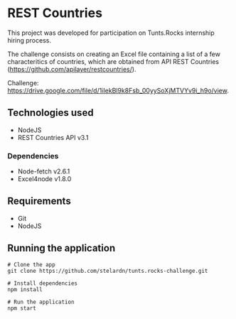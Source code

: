 # REST Countries 

This project was developed for participation on Tunts.Rocks internship hiring process.

The challenge consists on creating an Excel file containing a list of a few characteritics of countries, which are obtained from API REST Countries (https://github.com/apilayer/restcountries/).

Challenge: https://drive.google.com/file/d/1iIekBl9k8Fsb_00yySoXjMTVYv9i_h9o/view.

## Technologies used

- NodeJS
- REST Countries API v3.1

### Dependencies
- Node-fetch v2.6.1
- Excel4node v1.8.0

## Requirements
- Git
- NodeJS

## Running the application
```
# Clone the app
git clone https://github.com/stelardn/tunts.rocks-challenge.git
```

```
# Install dependencies
npm install
```

```
# Run the application
npm start
```
